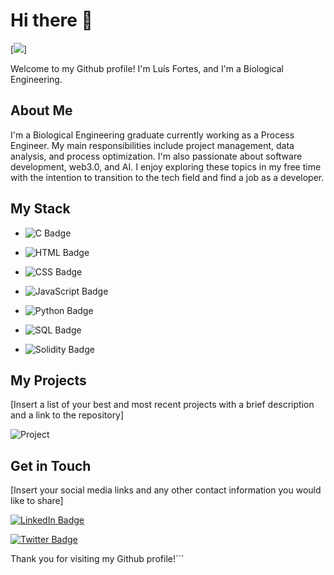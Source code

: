 # Hi there 👋

[![]((https://thumbs.gfycat.com/PerfumedHandsomeAndeancondor-mobile.mp4))]

Welcome to my Github profile! I'm Luís Fortes, and I'm a Biological Engineering.

## About Me

I'm a Biological Engineering graduate currently working as a Process Engineer. My main responsibilities include project management, data analysis, and process optimization. I'm also passionate about software development, web3.0, and AI. I enjoy exploring these topics in my free time with the intention to transition to the tech field and find a job as a developer.

## My Stack

- ![C Badge](https://img.shields.io/badge/-C-A8B9CC?style=flat&logo=c&logoColor=white)

- ![HTML Badge](https://img.shields.io/badge/-HTML-E34F26?style=flat&logo=html5&logoColor=white)

- ![CSS Badge](https://img.shields.io/badge/-CSS-1572B6?style=flat&logo=css3&logoColor=white)

- ![JavaScript Badge](https://img.shields.io/badge/-JavaScript-F7DF1E?style=flat&logo=javascript&logoColor=black)

- ![Python Badge](https://img.shields.io/badge/-Python-3776AB?style=flat&logo=python&logoColor=white)

- ![SQL Badge](https://img.shields.io/badge/-SQL-4479A1?style=flat&logo=sql&logoColor=white)

- ![Solidity Badge](https://img.shields.io/badge/-Solidity-363636?style=flat&logo=solidity&logoColor=white)

## My Projects

[Insert a list of your best and most recent projects with a brief description and a link to the repository]

![Project](https://github.com/[YourUsername]/[YourUsername]/blob/main/project.gif "Project")

## Get in Touch

[Insert your social media links and any other contact information you would like to share]

[![LinkedIn Badge](https://img.shields.io/badge/-YourName-blue?style=flat&logo=Linkedin&logoColor=white&link=[YourLinkedInURL])](https://www.linkedin.com/in/[YourLinkedInURL]/)

[![Twitter Badge](https://img.shields.io/badge/-YourName-blue?style=flat&logo=twitter&logoColor=white&link=[YourTwitterURL])](https://twitter.com/[YourTwitterURL]/)

Thank you for visiting my Github profile!```


